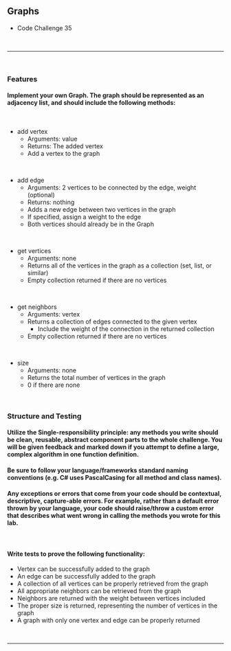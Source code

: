 ## Graphs
- Code Challenge 35

<br>

---
<br>

### Features

#### Implement your own Graph. The graph should be represented as an adjacency list, and should include the following methods:
<br>

- add vertex
    - Arguments: value
    - Returns: The added vertex
    - Add a vertex to the graph

<br>

- add edge
    - Arguments: 2 vertices to be connected by the edge, weight (optional)
    - Returns: nothing
    - Adds a new edge between two vertices in the graph
    - If specified, assign a weight to the edge
    - Both vertices should already be in the Graph

<br>

- get vertices
    - Arguments: none
    - Returns all of the vertices in the graph as a collection (set, list, or similar)
    - Empty collection returned if there are no vertices

<br>

- get neighbors
    - Arguments: vertex
    - Returns a collection of edges connected to the given vertex
        - Include the weight of the connection in the returned collection
    - Empty collection returned if there are no vertices

<br>

- size
    - Arguments: none
    - Returns the total number of vertices in the graph
    - 0 if there are none

<br>

### Structure and Testing

#### Utilize the Single-responsibility principle: any methods you write should be clean, reusable, abstract component parts to the whole challenge. You will be given feedback and marked down if you attempt to define a large, complex algorithm in one function definition.

#### Be sure to follow your language/frameworks standard naming conventions (e.g. C# uses PascalCasing for all method and class names).

#### Any exceptions or errors that come from your code should be contextual, descriptive, capture-able errors. For example, rather than a default error thrown by your language, your code should raise/throw a custom error that describes what went wrong in calling the methods you wrote for this lab.
<br>

#### Write tests to prove the following functionality:
- Vertex can be successfully added to the graph
- An edge can be successfully added to the graph
- A collection of all vertices can be properly retrieved from the graph
- All appropriate neighbors can be retrieved from the graph
- Neighbors are returned with the weight between vertices included
- The proper size is returned, representing the number of vertices in the graph
- A graph with only one vertex and edge can be properly returned

<br>

---